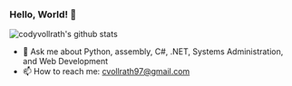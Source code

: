 ### Hello, World! 👋
![codyvollrath's github stats](https://github-readme-stats.vercel.app/api?username=codyvollrath&count_private=true)
- 💬 Ask me about Python, assembly, C#, .NET, Systems Administration, and Web Development
- 📫 How to reach me: cvollrath97@gmail.com
<!--
**CodyVollrath/CodyVollrath** is a ✨ _special_ ✨ repository because its `README.md` (this file) appears on your GitHub profile.
-->
